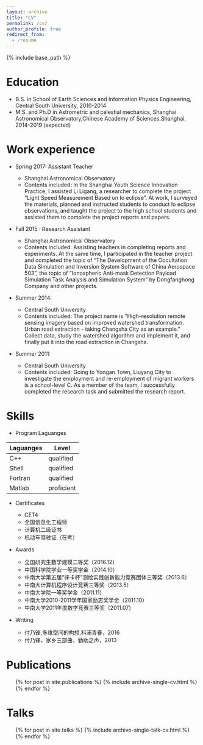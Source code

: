 ```yaml
---
layout: archive
title: "CV"
permalink: /cv/
author_profile: true
redirect_from:
  - /resume
---
```


{% include base_path %}

Education
======
* B.S. in School of Earth Sciences and Information Physics Engineering, Central South University, 2010-2014
* M.S. and Ph.D in Astrometric and celestial mechanics, Shanghai Astronomical Observatory,Chinese Academy of Sciences,Shanghai, 2014-2019 (expected)

Work experience
======

* Spring 2017: Assistant Teacher
  * Shanghai Astronomical Observatory
  * Contents included: In the Shanghai Youth Science Innovation Practice, I assisted Li Ligang, a researcher to complete the project “Light Speed Measurement Based on Io eclipse”. At work, I surveyed the materials, planned and instructed students to conduct Io eclipse observations,  and taught the project to the high school students and assisted them to complete the project reports and papers.
  
* Fall 2015 : Research Assistant
  * Shanghai Astronomical Observatory
  * Contents included: Assisting teachers in completing reports and experiments. At the same time, I participated in the teacher project and completed the topic of “The Development of the Occultation Data Simulation and Inversion System Software of China Aerospace 503”, the topic of “Ionospheric Anti-mask Detection Payload Simulation Task Analysis and Simulation System” by Dongfanghong Company and other projects.

* Summer 2014:
  * Central South University
  * Contents included: The project name is "High-resolution remote sensing imagery based on improved watershed transformation. Urban road extraction - taking Changsha City as an example." Collect data, study the watershed algorithm and implement it, and finally put it into the road extraction in Changsha.
  
* Summer 2011: 
  * Central South University
  * Contents included: Going to Yongan Town, Liuyang City to investigate the employment and re-employment of migrant workers is a school-level C. As a member of the team, I successfully completed the research task and submitted the research report.

Skills
======

* Program Laguanges

|Laguanges|Level|
|---|---|
|C++       | qualified|
|Shell     | qualified|
|Fortran   | qualified|
|Matlab    | proficient|   

* Certificates
  * CET4
  * 全国信息化工程师
  * 计算机二级证书
  * 机动车驾驶证（在考）
  
* Awards
  * 全国研究生数学建模二等奖（2016.12）
  * 中国科学院学业一等奖学金（2014.10）
  * 中南大学第五届“徕卡杯”测绘实践创新能力竞赛团体三等奖（2013.6）
  * 中南大计算机程序设计竞赛三等奖（2013.5）
  * 中南大学院一等奖学金（2011.11）
  * 中南大学2010-2011学年国家励志奖学金（2011.10）
  * 中南大学2011年度数学竞赛三等奖（2011.07）

* Writing
  * 付乃锋,多维空间的构想,科浦青春，2016
  * 付乃锋，家乡三部曲，勤助之声，2013

Publications
======
  <ul>{% for post in site.publications %}
    {% include archive-single-cv.html %}
  {% endfor %}</ul>
  
Talks
======
  <ul>{% for post in site.talks %}
    {% include archive-single-talk-cv.html %}
  {% endfor %}</ul>
  
